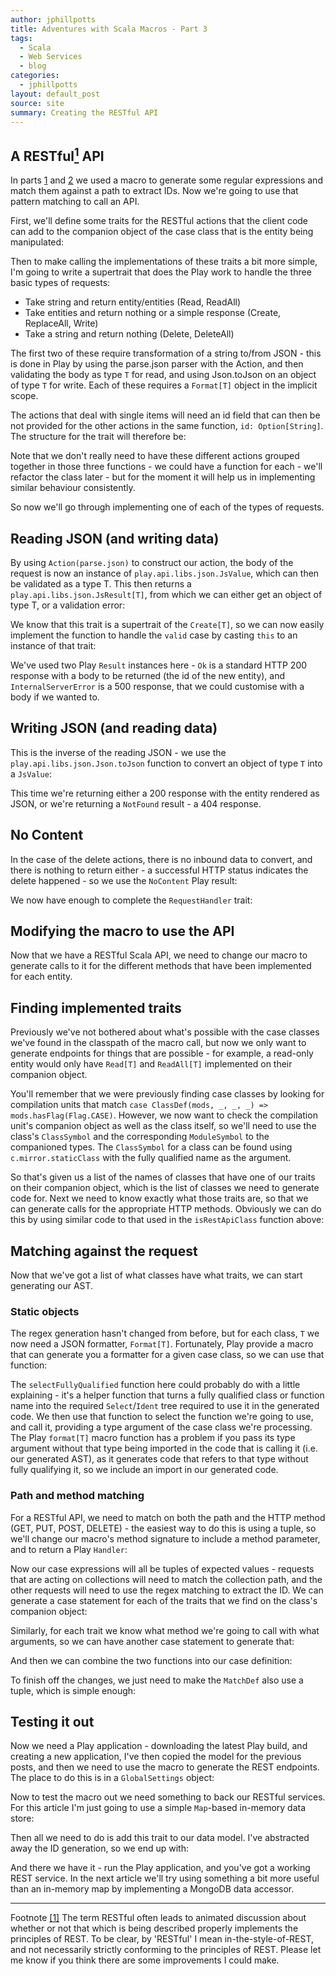 ```yaml
---
author: jphillpotts
title: Adventures with Scala Macros - Part 3
tags:
  - Scala
  - Web Services
  - blog
categories:
  - jphillpotts
layout: default_post
source: site
summary: Creating the RESTful API
---
```


## A RESTful<a id="footnotebody1" href="#footnote1"><sup>1</sup></a> API

In parts <a href="{% post_url 2013-06-05-scala-macros-part-1 %}">1</a> and
<a href="{% post_url 2013-06-06-scala-macros-part-2 %}">2</a> we used a macro to generate 
some regular expressions and match them against a path to extract IDs. Now we're going to
use that pattern matching to call an API.

First, we'll define some traits for the RESTful actions that the client code can 
add to the companion object of the case class that is the entity being manipulated:

<script src="https://gist.github.com/mrpotes/93ffc44db30e32ae5cf6.js?file=traits.scala"> </script>

Then to make calling the implementations of these traits a bit more simple, I'm going to
write a supertrait that does the Play work to handle the three basic types of requests:

* Take string and return entity/entities (Read, ReadAll)
* Take entities and return nothing or a simple response (Create, ReplaceAll, Write)
* Take a string and return nothing (Delete, DeleteAll)

The first two of these require transformation of a string to/from JSON - this is done in
Play by using the parse.json parser with the Action, and then validating the body as type
`T` for read, and using Json.toJson on an object of type `T` for write. Each of these
requires a `Format[T]` object in the implicit scope.

The actions that deal with single items will need an id field that can then be not 
provided for the other actions in the same function, `id: Option[String]`. The structure 
for the trait will therefore be:

<script src="https://gist.github.com/mrpotes/93ffc44db30e32ae5cf6.js?file=request-handler-structure.scala"> </script>

Note that we don't really need to have these different actions grouped together in those
three functions - we could have a function for each - we'll refactor the class later - 
but for the moment it will help us in implementing similar behaviour consistently.

So now we'll go through implementing one of each of the types of requests.

## Reading JSON (and writing data)

By using `Action(parse.json)` to construct our action, the body of the request is now an
instance of `play.api.libs.json.JsValue`, which can then be validated as a type T. This
then returns a `play.api.libs.json.JsResult[T]`, from which we can either get an object
of type T, or a validation error:

<script src="https://gist.github.com/mrpotes/93ffc44db30e32ae5cf6.js?file=validate-json.scala"> </script>

We know that this trait is a supertrait of the `Create[T]`, so we can now easily
implement the function to handle the `valid` case by casting `this` to an instance of
that trait:

<script src="https://gist.github.com/mrpotes/93ffc44db30e32ae5cf6.js?file=create-entity.scala"> </script>

We've used two Play `Result` instances here - `Ok` is a standard HTTP 200 response with 
a body to be returned (the id of the new entity), and `InternalServerError` is a 500 
response, that we could customise with a body if we wanted to.

## Writing JSON (and reading data)

This is the inverse of the reading JSON - we use the `play.api.libs.json.Json.toJson`
function to convert an object of type `T` into a `JsValue`:

<script src="https://gist.github.com/mrpotes/93ffc44db30e32ae5cf6.js?file=entity-to-scala.scala"> </script>

This time we're returning either a 200 response with the entity rendered as JSON, or
we're returning a `NotFound` result - a 404 response.

## No Content

In the case of the delete actions, there is no inbound data to convert, and there is
nothing to return either - a successful HTTP status indicates the delete happened - 
so we use the `NoContent` Play result:

<script src="https://gist.github.com/mrpotes/93ffc44db30e32ae5cf6.js?file=delete-entity.scala"> </script>

We now have enough to complete the `RequestHandler` trait:

<script src="https://gist.github.com/mrpotes/93ffc44db30e32ae5cf6.js?file=RequestHandler.scala"> </script>

## Modifying the macro to use the API

Now that we have a RESTful Scala API, we need to change our macro to generate calls to it
for the different methods that have been implemented for each entity.

## Finding implemented traits

Previously we've not bothered about what's possible with the case classes we've found in
the classpath of the macro call, but now we only want to generate endpoints for things
that are possible - for example, a read-only entity would only have `Read[T]` and 
`ReadAll[T]` implemented on their companion object.

You'll remember that we were previously finding case classes by looking for compilation
units that match `case ClassDef(mods, _, _, _) => mods.hasFlag(Flag.CASE)`. However, we
now want to check the compilation unit's companion object as well as the class itself, so
we'll need to use the class's `ClassSymbol` and the corresponding `ModuleSymbol` to the
companioned types. The `ClassSymbol` for a class can be found using `c.mirror.staticClass`
with the fully qualified name as the argument.

<script src="https://gist.github.com/mrpotes/93ffc44db30e32ae5cf6.js?file=find-matching-classes.scala"> </script>

So that's given us a list of the names of classes that have one of our traits on their
companion object, which is the list of classes we need to generate code for. Next we need
to know exactly what those traits are, so that we can generate calls for the appropriate
HTTP methods. Obviously we can do this by using similar code to that used in the
`isRestApiClass` function above:

<script src="https://gist.github.com/mrpotes/93ffc44db30e32ae5cf6.js?file=implemented-traits.scala"> </script>

## Matching against the request

Now that we've got a list of what classes have what traits, we can start generating our
AST.

### Static objects

The regex generation hasn't changed from before, but for each class, `T` we now need a
JSON formatter, `Format[T]`. Fortunately, Play provide a macro that can generate you a
formatter for a given case class, so we can use that function:  

<script src="https://gist.github.com/mrpotes/93ffc44db30e32ae5cf6.js?file=create-formatters.scala"> </script>

The `selectFullyQualified` function here could probably do with a little explaining - it's
a helper function that turns a fully qualified class or function name into the required
`Select`/`Ident` tree required to use it in the generated code. We then use that function 
to select the function we're going to use, and call it, providing a type argument of the 
case class we're processing. The Play `format[T]` macro function has a problem if you pass 
its type argument without that type being imported in the code that is calling it (i.e.
our generated AST), as it generates code that refers to that type without fully qualifying
it, so we include an import in our generated code.

### Path and method matching

For a RESTful API, we need to match on both the path and the HTTP method (GET, PUT, POST,
DELETE) - the easiest way to do this is using a tuple, so we'll change our macro's method
signature to include a method parameter, and to return a Play `Handler`:

<script src="https://gist.github.com/mrpotes/93ffc44db30e32ae5cf6.js?file=new-macro-signature.scala"> </script>

Now our case expressions will all be tuples of expected values - requests that are acting
on collections will need to match the collection path, and the other requests will need
to use the regex matching to extract the ID. We can generate a case statement for each of 
the traits that we find on the class's companion object:

<script src="https://gist.github.com/mrpotes/93ffc44db30e32ae5cf6.js?file=trait-case-statements.scala"> </script>

Similarly, for each trait we know what method we're going to call with what arguments, so
we can have another case statement to generate that:

<script src="https://gist.github.com/mrpotes/93ffc44db30e32ae5cf6.js?file=trait-call-function.scala"> </script>

And then we can combine the two functions into our case definition:

<script src="https://gist.github.com/mrpotes/93ffc44db30e32ae5cf6.js?file=tuple-casedef.scala"> </script>

To finish off the changes, we just need to make the `MatchDef` also use a tuple, which is
simple enough:

<script src="https://gist.github.com/mrpotes/93ffc44db30e32ae5cf6.js?file=matchdef.scala"> </script>

## Testing it out

Now we need a Play application - downloading the latest Play build, and creating a new
application, I've then copied the model for the previous posts, and then we need to use
the macro to generate the REST endpoints. The place to do this is in a `GlobalSettings`
object:

<script src="https://gist.github.com/mrpotes/93ffc44db30e32ae5cf6.js?file=Global.scala"> </script>

Now to test the macro out we need something to back our RESTful services. For this article
I'm just going to use a simple `Map`-based in-memory data store:

<script src="https://gist.github.com/mrpotes/93ffc44db30e32ae5cf6.js?file=InMemory.scala"> </script>

Then all we need to do is add this trait to our data model. I've abstracted away the ID 
generation, so we end up with:

<script src="https://gist.github.com/mrpotes/93ffc44db30e32ae5cf6.js?file=model.scala"> </script>

And there we have it - run the Play application, and you've got a working REST service.
In the next article we'll try using something a bit more useful than an in-memory map by
implementing a MongoDB data accessor.

---

Footnote <a id="footnote1" href="#footnotebody1">[1]</a> The term RESTful often leads to
animated discussion about whether or not that which is being described properly 
implements the principles of REST. To be clear, by 'RESTful' I mean in-the-style-of-REST,
and not necessarily strictly conforming to the principles of REST. Please let me know if
you think there are some improvements I could make.




























